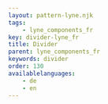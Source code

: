 ```yaml
---
layout: pattern-lyne.njk
tags: 
    - lyne_components_fr
key: divider-lyne_fr
title: Divider
parent: lyne_components_fr
keywords: divider
order: 130
availablelanguages: 
    - de
    - en
---
```

